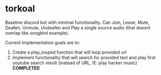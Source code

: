 # torkoal
Baseline discord bot with minimal functionality. 
Can Join, Leave, Mute, Deafen, Unmute, Undeafen and Play a single source audio (that doesnt overlap like songbird example).

Current Implementation goals are to:
1) Create a play_looped function that will loop provided url
2) Implement functionality that will search for provided text and play first youtube search result (instead of URL, IE:
play hacker music) **COMPLETED**
